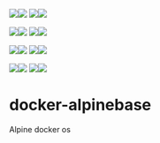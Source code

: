[![](https://images.microbadger.com/badges/image/babim/alpinebase.svg)](https://microbadger.com/images/babim/alpinebase "Get your own image badge on microbadger.com")[![](https://images.microbadger.com/badges/version/babim/alpinebase.svg)](https://microbadger.com/images/babim/alpinebase "Get your own version badge on microbadger.com")
[![](https://images.microbadger.com/badges/image/babim/alpinebase:ssh.svg)](https://microbadger.com/images/babim/alpinebase:ssh "Get your own image badge on microbadger.com")[![](https://images.microbadger.com/badges/version/babim/alpinebase:ssh.svg)](https://microbadger.com/images/babim/alpinebase:ssh "Get your own version badge on microbadger.com")

[![](https://images.microbadger.com/badges/image/babim/alpinebase:cron.svg)](https://microbadger.com/images/babim/alpinebase:cron "Get your own image badge on microbadger.com")[![](https://images.microbadger.com/badges/version/babim/alpinebase:cron.svg)](https://microbadger.com/images/babim/alpinebase:cron "Get your own version badge on microbadger.com")
[![](https://images.microbadger.com/badges/image/babim/alpinebase:cron.ssh.svg)](https://microbadger.com/images/babim/alpinebase:cron.ssh "Get your own image badge on microbadger.com")[![](https://images.microbadger.com/badges/version/babim/alpinebase:cron.ssh.svg)](https://microbadger.com/images/babim/alpinebase:cron.ssh "Get your own version badge on microbadger.com")

[![](https://images.microbadger.com/badges/image/babim/alpinebase:edge.svg)](https://microbadger.com/images/babim/alpinebase:edge "Get your own image badge on microbadger.com")[![](https://images.microbadger.com/badges/version/babim/alpinebase:edge.svg)](https://microbadger.com/images/babim/alpinebase:edge "Get your own version badge on microbadger.com")
[![](https://images.microbadger.com/badges/image/babim/alpinebase:edge.ssh.svg)](https://microbadger.com/images/babim/alpinebase:edge.ssh "Get your own image badge on microbadger.com")[![](https://images.microbadger.com/badges/version/babim/alpinebase:edge.ssh.svg)](https://microbadger.com/images/babim/alpinebase:edge.ssh "Get your own version badge on microbadger.com")

[![](https://images.microbadger.com/badges/image/babim/alpinebase:edge.cron.svg)](https://microbadger.com/images/babim/alpinebase:edge.cron "Get your own image badge on microbadger.com")[![](https://images.microbadger.com/badges/version/babim/alpinebase:edge.cron.svg)](https://microbadger.com/images/babim/alpinebase:edge.cron "Get your own version badge on microbadger.com")
[![](https://images.microbadger.com/badges/image/babim/alpinebase:edge.cron.ssh.svg)](https://microbadger.com/images/babim/alpinebase:edge.cron.ssh "Get your own image badge on microbadger.com")[![](https://images.microbadger.com/badges/version/babim/alpinebase:edge.cron.ssh.svg)](https://microbadger.com/images/babim/alpinebase:edge.cron.ssh "Get your own version badge on microbadger.com")

# docker-alpinebase
Alpine docker os
